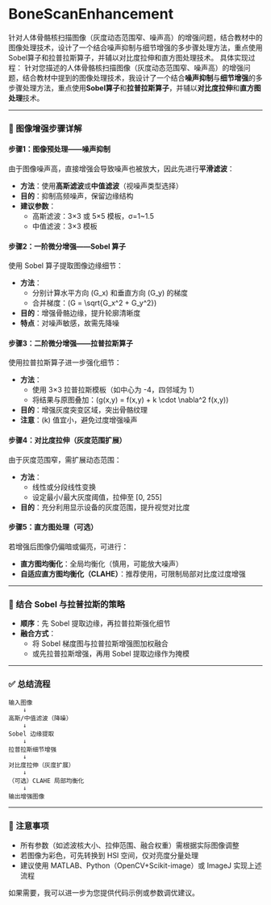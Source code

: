 # BoneScanEnhancement
针对人体骨骼核扫描图像（灰度动态范围窄、噪声高）的增强问题，结合教材中的图像处理技术，设计了一个结合噪声抑制与细节增强的多步骤处理方法，重点使用Sobel算子和拉普拉斯算子，并辅以对比度拉伸和直方图处理技术。
具体实现过程：
针对您描述的人体骨骼核扫描图像（灰度动态范围窄、噪声高）的增强问题，结合教材中提到的图像处理技术，我设计了一个结合**噪声抑制**与**细节增强**的多步骤处理方法，重点使用**Sobel算子**和**拉普拉斯算子**，并辅以**对比度拉伸**和**直方图处理**技术。

---

### 🧩 图像增强步骤详解

#### **步骤1：图像预处理——噪声抑制**
由于图像噪声高，直接增强会导致噪声也被放大，因此先进行**平滑滤波**：

- **方法**：使用**高斯滤波**或**中值滤波**（视噪声类型选择）
- **目的**：抑制高频噪声，保留边缘结构
- **建议参数**：
  - 高斯滤波：3×3 或 5×5 模板，σ=1~1.5
  - 中值滤波：3×3 模板

#### **步骤2：一阶微分增强——Sobel 算子**
使用 Sobel 算子提取图像边缘细节：

- **方法**：
  - 分别计算水平方向 \(G_x\) 和垂直方向 \(G_y\) 的梯度
  - 合并梯度：\(G = \sqrt{G_x^2 + G_y^2}\)
- **目的**：增强骨骼边缘，提升轮廓清晰度
- **特点**：对噪声敏感，故需先降噪

#### **步骤3：二阶微分增强——拉普拉斯算子**
使用拉普拉斯算子进一步强化细节：

- **方法**：
  - 使用 3×3 拉普拉斯模板（如中心为 -4，四邻域为 1）
  - 将结果与原图叠加：\(g(x,y) = f(x,y) + k \cdot \nabla^2 f(x,y)\)
- **目的**：增强灰度突变区域，突出骨骼纹理
- **注意**：\(k\) 值宜小，避免过度增强噪声

#### **步骤4：对比度拉伸（灰度范围扩展）**
由于灰度范围窄，需扩展动态范围：

- **方法**：
  - 线性或分段线性变换
  - 设定最小/最大灰度阈值，拉伸至 [0, 255]
- **目的**：充分利用显示设备的灰度范围，提升视觉对比度

#### **步骤5：直方图处理（可选）**
若增强后图像仍偏暗或偏亮，可进行：

- **直方图均衡化**：全局均衡化（慎用，可能放大噪声）
- **自适应直方图均衡化（CLAHE）**：推荐使用，可限制局部对比度过度增强

---

### 🧠 结合 Sobel 与拉普拉斯的策略

- **顺序**：先 Sobel 提取边缘，再拉普拉斯强化细节
- **融合方式**：
  - 将 Sobel 梯度图与拉普拉斯增强图加权融合
  - 或先拉普拉斯增强，再用 Sobel 提取边缘作为掩模

---

### ✅ 总结流程

```text
输入图像
    ↓
高斯/中值滤波（降噪）
    ↓
Sobel 边缘提取
    ↓
拉普拉斯细节增强
    ↓
对比度拉伸（灰度扩展）
    ↓
（可选）CLAHE 局部均衡化
    ↓
输出增强图像
```

---

### 📌 注意事项

- 所有参数（如滤波核大小、拉伸范围、融合权重）需根据实际图像调整
- 若图像为彩色，可先转换到 HSI 空间，仅对亮度分量处理
- 建议使用 MATLAB、Python（OpenCV+Scikit-image）或 ImageJ 实现上述流程

如果需要，我可以进一步为您提供代码示例或参数调优建议。
